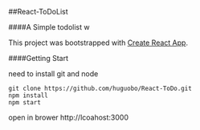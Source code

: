 ##React-ToDoList

####A Simple todolist w

This project was bootstrapped with [Create React App](https://github.com/facebookincubator/create-react-app).


####Getting Start


need to install git and node 


```shell
git clone https://github.com/huguobo/React-ToDo.git
npm install
npm start
```
open in brower http://lcoahost:3000


